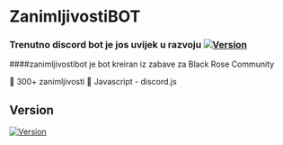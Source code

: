 # ZanimljivostiBOT

### Trenutno discord bot je jos uvijek u razvoju [![Version](https://badge.fury.io/gh/tterb%2FHyde.svg)](https://badge.fury.io/gh/tterb%2FHyde)
####zanimljivostibot je bot kreiran iz zabave za Black Rose Community

🤖 300+ zanimljivosti
🤖 Javascript - discord.js


## Version
[![Version](https://badge.fury.io/gh/tterb%2FHyde.svg)](https://badge.fury.io/gh/tterb%2FHyde)
